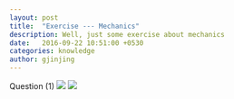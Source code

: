 ```yaml
---
layout: post
title:  "Exercise --- Mechanics"
description: Well, just some exercise about mechanics
date:   2016-09-22 10:51:00 +0530
categories: knowledge
author: gjinjing
---
```


<script LANGUAGE = "javascript">
function loopy(){
  var sWord = "";
  while(sWord!="麦克斯韦方程组"){sWord=prompt("爱因斯坦相对论");}
  alert("恭喜您回答正确");
  }
  loopy()
  </script>

Question (1)
![]({{site.baseurl}}/images/Mechanics/Ques-1.png)
![]({{site.baseurl}}/images/Mechanics/Ques-1-Answer.png)

<br />


